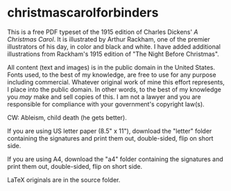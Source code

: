 # christmascarolforbinders
This is a free PDF typeset of the 1915 edition of Charles Dickens' _A Christmas Carol_. It is illustrated by Arthur Rackham, one of the premier illustrators of his day, in color and black and white. I have added additional illustrations from Rackham's 1915 edition of "The Night Before Christmas".

All content (text and images) is in the public domain in the United States. Fonts used, to the best of my knowledge, are free to use for any purpose including commercial. Whatever original work of mine this effort represents, I place into the public domain. In other words, to the best of my knowledge you *may* make and sell copies of this. I am not a lawyer and you are responsible for compliance with your government's copyright law(s).

CW: Ableism, child death (he gets better).

If you are using US letter paper (8.5" x 11"), download the "letter" folder containing the signatures and print them out, double-sided, flip on short side.

If you are using A4, download the "a4" folder containing the signatures and print them out, double-sided, flip on short side.

LaTeX originals are in the source folder.
